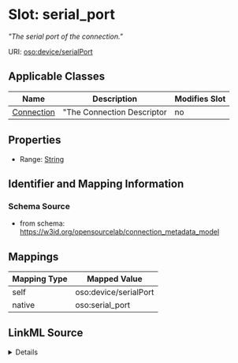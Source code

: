 

# Slot: serial_port


_"The serial port of the connection."_





URI: [oso:device/serialPort](http://w3id.org/oso/device/serialPort)



<!-- no inheritance hierarchy -->





## Applicable Classes

| Name | Description | Modifies Slot |
| --- | --- | --- |
| [Connection](Connection.md) | "The Connection Descriptor |  no  |







## Properties

* Range: [String](String.md)





## Identifier and Mapping Information







### Schema Source


* from schema: https://w3id.org/opensourcelab/connection_metadata_model




## Mappings

| Mapping Type | Mapped Value |
| ---  | ---  |
| self | oso:device/serialPort |
| native | oso:serial_port |




## LinkML Source

<details>
```yaml
name: serial_port
description: '"The serial port of the connection."'
from_schema: https://w3id.org/opensourcelab/connection_metadata_model
rank: 1000
slot_uri: oso:device/serialPort
alias: serial_port
domain_of:
- Connection
range: string
required: false

```
</details>